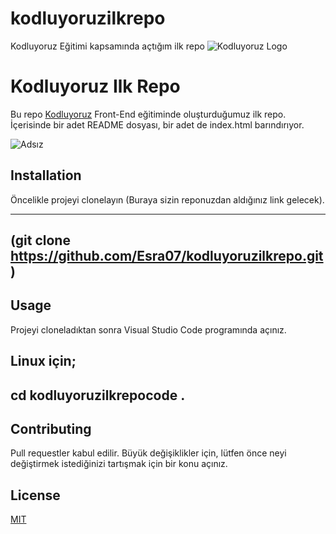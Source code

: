 # kodluyoruzilkrepo
Kodluyoruz Eğitimi kapsamında açtığım ilk repo
![Kodluyoruz Logo](https://cdn.sanity.io/images/9kdepi1d/production/65c832d202a503b15d99e628f4313782f3ef50db-300x62.png)

# Kodluyoruz Ilk Repo

Bu repo [Kodluyoruz](https://www.kodluyoruz.org/) Front-End eğitiminde oluşturduğumuz ilk repo. İçerisinde bir adet README dosyası, bir adet de index.html barındırıyor.

![Adsız](https://user-images.githubusercontent.com/108728687/182830472-3f4b22bc-524f-4ab9-9c0d-263096bd6af3.jpg)



## Installation
Öncelikle projeyi clonelayın (Buraya sizin reponuzdan aldığınız link gelecek).

-------------------------------------------------------------------
(git clone https://github.com/Esra07/kodluyoruzilkrepo.git)
--------------------------------------------------------------------
## Usage
Projeyi cloneladıktan sonra Visual Studio Code programında açınız.

Linux için;
-----------------------------------------------------------------------
cd kodluyoruzilkrepocode .
------------------------------------------------------------------------
## Contributing

Pull requestler kabul edilir. Büyük değişiklikler için, lütfen önce neyi değiştirmek istediğinizi tartışmak için bir konu açınız.

## License
[MIT](https://choosealicense.com/licenses/mit/)




